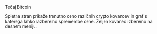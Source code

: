 Tečaj Bitcoin

Spletna stran prikaže trenutno ceno različnih crypto kovancev in graf s katerega lahko razberemo spremembe cene. Željen kovanec izberemo na desnem meniju.